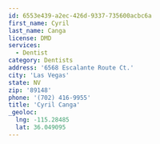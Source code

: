 ```yaml
---
id: 6553e439-a2ec-426d-9337-735600acbc6a
first_name: Cyril
last_name: Canga
license: DMD
services:
  - Dentist
category: Dentists
address: '6568 Escalante Route Ct.'
city: 'Las Vegas'
state: NV
zip: '89148'
phone: '(702) 416-9955'
title: 'Cyril Canga'
_geoloc:
  lng: -115.28485
  lat: 36.049095
---
```

